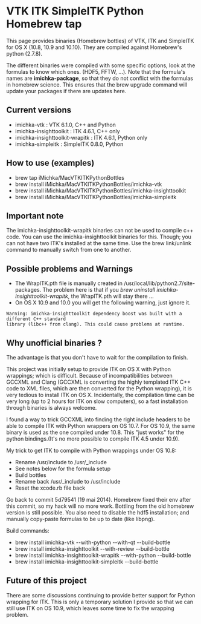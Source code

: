 VTK ITK SimpleITK Python Homebrew tap
=====================================

This page provides binaries (Homebrew bottles) of VTK, ITK and SimpleITK for OS X (10.8, 10.9 and 10.10). They are compiled against Homebrew's python (2.7.8).

The different binaries were compiled with some specific options, look at the formulas to know which ones. (HDF5, FFTW, ...). Note that the formula's names are **imichka-package**, so that they do not conflict with the formulas in homebrew science. This ensures that the brew upgrade command will update your packages if there are updates here.

## Current versions

  - imichka-vtk : VTK 6.1.0, C++ and Python
  - imichka-insighttoolkit : ITK 4.6.1, C++ only
  - imichka-insighttoolkit-wrapitk : ITK 4.6.1, Python only
  - imichka-simpleitk : SimpleITK 0.8.0, Python

## How to use (examples)

  - brew tap iMichka/MacVTKITKPythonBottles
  - brew install iMichka/MacVTKITKPythonBottles/imichka-vtk
  - brew install iMichka/MacVTKITKPythonBottles/imichka-insighttoolkit
  - brew install iMichka/MacVTKITKPythonBottles/imichka-simpleitk

## Important note

The imichka-insighttoolkit-wrapitk binaries can not be used to compile c++ code. You can use the imichka-insighttoolkit binaries for this. Though; you can not have two ITK's installed at the same time. Use the brew link/unlink command to manually switch from one to another.

## Possible problems and Warnings

 - The WrapITK.pth file is manually created in /usr/local/lib/python2.7/site-packages. The problem here is that if you *brew uninstall imichka-insighttoolkit-wrapitk*, the WrapITK.pth will stay there ...
 - On OS X 10.9 and 10.0 you will get the following warning, just ignore it.
```
Warning: imichka-insighttoolkit dependency boost was built with a different C++ standard
library (libc++ from clang). This could cause problems at runtime.
```

## Why unofficial binaries ?

The advantage is that you don't have to wait for the compilation to finish.

This project was initially setup to provide ITK on OS X with Python wrappings; which is difficult. Because of incompatibilities between GCCXML and Clang (GCCXML is converting the highly templated ITK C++ code to XML files, which are then converted for the Python wrapping), it is very tedious to install ITK on OS X.
Incidentally, the compilation time can be very long (up to 2 hours for ITK on slow computers), so a fast installation through binaries is always welcome.

I found a way to trick GCCXML into finding the right include headers to be able to compile ITK with Python wrappers on OS 10.7. For OS 10.9, the same binary is used as the one compiled under 10.8. This "just works" for the python bindings.(It's no more possible to compile ITK 4.5 under 10.9).

My trick to get ITK to compile with Python wrappings under OS 10.8:

  - Rename /usr/include to /usr/_include
  - See notes below for the formula setup
  - Build bottles
  - Rename back /usr/_include to /usr/include
  - Reset the xcode.rb file back

Go back to commit 5d79541 (19 mai 2014).
Homebrew fixed their env after this commit, so my hack will no more work. Bottling from the old homebrew version is still possible.
You also need to disable the hdf5 installation; and manually copy-paste formulas to be up to date (like libpng).

Build commands:

- brew install imichka-vtk --with-python --with-qt --build-bottle
- brew install imichka-insighttoolkit --with-review --build-bottle
- brew install imichka-insighttoolkit-wrapitk --with-python --build-bottle
- brew install imichka-insighttoolkit-simpleitk --build-bottle

## Future of this project

There are some discussions continuing to provide better support for Python wrapping for ITK. This is only a temporary solution I provide so that we can still use ITK on OS 10.9, which leaves some time to fix the wrapping problem.

